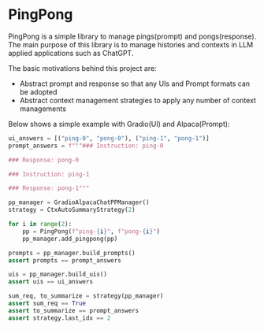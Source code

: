 # PingPong

PingPong is a simple library to manage pings(prompt) and pongs(response). The main purpose of this library is to manage histories and contexts in LLM applied applications such as ChatGPT.

The basic motivations behind this project are:
- Abstract prompt and response so that any UIs and Prompt formats can be adopted
- Abstract context management strategies to apply any number of context managements

Below shows a simple example with Gradio(UI) and Alpaca(Prompt):
```python
ui_answers = [("ping-0", "pong-0"), ("ping-1", "pong-1")]
prompt_answers = f"""### Instruction: ping-0

### Response: pong-0

### Instruction: ping-1

### Response: pong-1"""

pp_manager = GradioAlpacaChatPPManager()
strategy = CtxAutoSummaryStrategy(2)

for i in range(2):
    pp = PingPong(f"ping-{i}", f"pong-{i}")
    pp_manager.add_pingpong(pp)

prompts = pp_manager.build_prompts()
assert prompts == prompt_answers

uis = pp_manager.build_uis()
assert uis == ui_answers

sum_req, to_summarize = strategy(pp_manager)
assert sum_req == True
assert to_summarize == prompt_answers
assert strategy.last_idx == 2
```